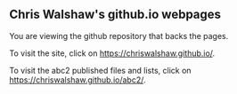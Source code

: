 
## Chris Walshaw's github.io webpages
You are viewing the github repository that backs the pages.

To visit the site, click on <https://chriswalshaw.github.io/>.

To visit the abc2 published files and lists, click on <https://chriswalshaw.github.io/abc2/>.
